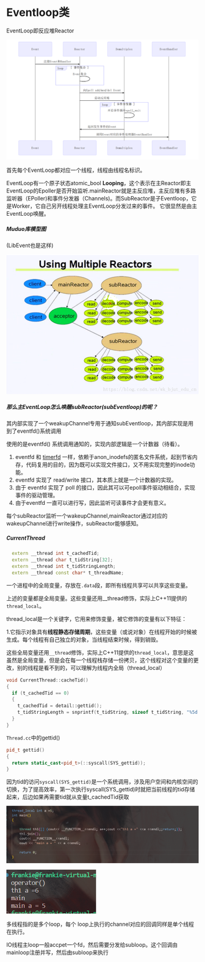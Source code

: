 # Eventloop类

EventLoop即反应堆Reactor

![image-20221106151208899](assets/image-20221106151208899-1667981984581-1.png)



首先每个EventLoop都对应一个线程，线程由线程名标识。

EventLoop有一个原子状态atomic_bool **Looping**，这个表示在主Reactor即主EventLoop的Epoller是否开始监听.mainReactor就是主反应堆，主反应堆有多路监听器（EPoller)和事件分发器（Channels)。而SubReactor是子Eventloop，它是Worker，它自己另开线程处理主EventLoop分发过来的事件。  它很显然是由主EventLoop唤醒。







##### Muduo库模型图

(LibEvent也是这样)

![image-20221106155634910](assets/image-20221106155634910.png)



##### 那么主EventLoop怎么唤醒subReactor(subEventloop)的呢？

其内部实现了一个weakupChannel专用于通知subEventloop，其内部实现是用到了eventfd()系统调用


使用的是eventfd() 系统调用通知的，实现内部逻辑是一个计数器（待看）。

1. eventfd 和 [timerfd](https://link.zhihu.com/?target=http%3A//mp.weixin.qq.com/s%3F__biz%3DMzg2NDUyNjYyMg%3D%3D%26mid%3D2247484100%26idx%3D1%26sn%3D949cc4eb1d97925f95d1b3591df5e0fd%26chksm%3Dce694ab5f91ec3a323d0fc3d8b0eee79643d70e8e922867d5f513f9c42dd6c61ec8573a8cedf%26scene%3D21%23wechat_redirect) 一样，依赖于anon_inodefs的匿名文件系统，起到节省内存，代码复用的目的，因为既可以实现文件接口，又不用实现完整的inode功能。
2. eventfd 实现了 read/write 接口，其本质上就是一个计数器的实现。
3. 由于 eventfd 实现了 poll 的接口，因此其可以可epoll事件驱动相结合，实现事件的驱动管理。
4. 由于eventfd 一直可以进行写，因此监听可读事件才会更有意义。

每个subReactor监听一个wakeupChannel,mainReactor通过对应的wakeupChannel进行write操作，subReactor能够感知。



##### CurrentThread

```cpp
  extern __thread int t_cachedTid;
  extern __thread char t_tidString[32];
  extern __thread int t_tidStringLength;
  extern __thread const char* t_threadName;
```



一个进程中的全局变量，存放在`.data`段，即所有线程共享可以共享这些变量。

上述的变量都是全局变量。这些变量还用__thread修饰，实际上C++11提供的`thread_local`。



thread_local是一个关键字，它用来修饰变量，被它修饰的变量有以下特征：

1.它指示对象具有**线程静态存储周期**，这些变量（或说对象）在线程开始的时候被生成。每个线程有自己独立的对象，当线程结束时候，得到销毁。

这些全局变量还用`__thread`修饰，实际上C++11提供的`thread_local`，意思是这虽然是全局变量，但是会在每一个线程栈存储一份拷贝，这个线程对这个变量的更改，别的线程是看不到的，可以理解为线程内全局（thread_local）

```cpp
void CurrentThread::cacheTid()
{
  if (t_cachedTid == 0)
  {
    t_cachedTid = detail::gettid();
    t_tidStringLength = snprintf(t_tidString, sizeof t_tidString, "%5d ", t_cachedTid);
  }
}

```

`Thread.cc`中的gettid()

```cpp
pid_t gettid()
{
  return static_cast<pid_t>(::syscall(SYS_gettid));
}

```

因为tid的访问`syscall(SYS_gettid)`是一个系统调用，涉及用户空间和内核空间的切换，为了提高效率，第一次执行syscall(SYS_gettid)时就把当前线程的tid存储起来，后边如果再需要tid就从变量t_cachedTid获取

![image-20221106165938639](assets/image-20221106165938639.png)



![image-20221106165926729](assets/image-20221106165926729.png)





多线程指的是多个loop，每个 loop上执行的channel对应的回调同样是单个线程在执行。

IO线程主loop一般accpet一个fd，然后需要分发给subloop。这个回调由mainloop注册并写，然后由subloop来执行
